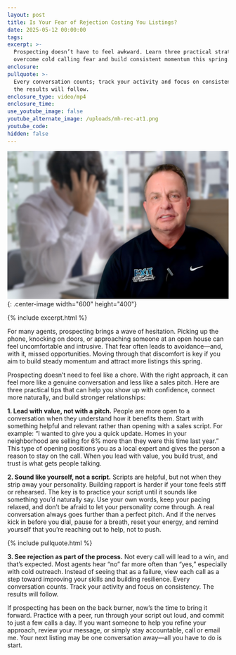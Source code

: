 ```yaml
---
layout: post
title: Is Your Fear of Rejection Costing You Listings?
date: 2025-05-12 00:00:00
tags:
excerpt: >-
  Prospecting doesn’t have to feel awkward. Learn three practical strategies to
  overcome cold calling fear and build consistent momentum this spring.
enclosure:
pullquote: >-
  Every conversation counts; track your activity and focus on consistency, and
  the results will follow.
enclosure_type: video/mp4
enclosure_time:
use_youtube_image: false
youtube_alternate_image: /uploads/mh-rec-at1.png
youtube_code:
hidden: false
---
```

![](/uploads/mh-rec-at1-1.png){: .center-image width="600" height="400"}

{% include excerpt.html %}

For many agents, prospecting brings a wave of hesitation. Picking up the phone, knocking on doors, or approaching someone at an open house can feel uncomfortable and intrusive. That fear often leads to avoidance—and, with it, missed opportunities. Moving through that discomfort is key if you aim to build steady momentum and attract more listings this spring.

Prospecting doesn’t need to feel like a chore. With the right approach, it can feel more like a genuine conversation and less like a sales pitch. Here are three practical tips that can help you show up with confidence, connect more naturally, and build stronger relationships:

**1\. Lead with value, not with a pitch.** People are more open to a conversation when they understand how it benefits them. Start with something helpful and relevant rather than opening with a sales script. For example: “I wanted to give you a quick update. Homes in your neighborhood are selling for 6% more than they were this time last year.” This type of opening positions you as a local expert and gives the person a reason to stay on the call. When you lead with value, you build trust, and trust is what gets people talking.

**2\. Sound like yourself, not a script.** Scripts are helpful, but not when they strip away your personality. Building rapport is harder if your tone feels stiff or rehearsed. The key is to practice your script until it sounds like something you’d naturally say. Use your own words, keep your pacing relaxed, and don’t be afraid to let your personality come through. A real conversation always goes further than a perfect pitch. And if the nerves kick in before you dial, pause for a breath, reset your energy, and remind yourself that you’re reaching out to help, not to push.

{% include pullquote.html %}

**3\. See rejection as part of the process.** Not every call will lead to a win, and that’s expected. Most agents hear “no” far more often than “yes,” especially with cold outreach. Instead of seeing that as a failure, view each call as a step toward improving your skills and building resilience. Every conversation counts. Track your activity and focus on consistency. The results will follow.

If prospecting has been on the back burner, now’s the time to bring it forward. Practice with a peer, run through your script out loud, and commit to just a few calls a day. If you want someone to help you refine your approach, review your message, or simply stay accountable, call or email me. Your next listing may be one conversation away—all you have to do is start.